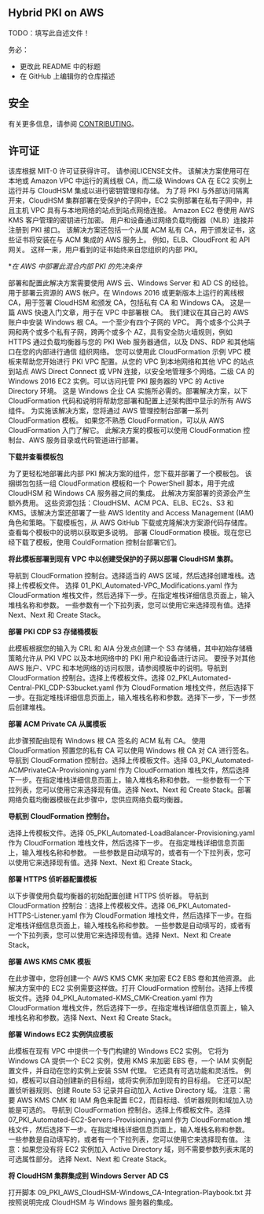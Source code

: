 ## Hybrid PKI on AWS


TODO：填写此自述文件！

务必：

* 更改此 README 中的标题
* 在 GitHub 上编辑你的仓库描述

## 安全

有关更多信息，请参阅 [CONTRIBUTING](CONTRIBUTING.md#security-issue-notifications)。

## 许可证

该库根据 MIT-0 许可证获得许可。 请参阅LICENSE文件。
该解决方案使用可在本地或 Amazon VPC 中运行的离线根 CA，而二级 Windows CA 在 EC2 实例上运行并与 CloudHSM 集成以进行密钥管理和存储。 为了将 PKI 与外部访问隔离开来，CloudHSM 集群部署在受保护的子网中，EC2 实例部署在私有子网中，并且主机 VPC 具有与本地网络的站点到站点网络连接。 Amazon EC2 卷使用 AWS KMS 客户管理的密钥进行加密。 用户和设备通过网络负载均衡器（NLB）连接并注册到 PKI 接口。
该解决方案还包括一个从属 ACM 私有 CA，用于颁发证书，这些证书将安装在与 ACM 集成的 AWS 服务上。 例如，ELB、CloudFront 和 API 网关。 这样一来，用户看到的证书始终来自您组织的内部 PKI。

**在 AWS 中部署此混合内部 PKI 的先决条件*

部署和配置此解决方案需要使用 AWS 云、Windows Server 和 AD CS 的经验。用于部署云资源的 AWS 帐户。在 Windows 2016 或更新版本上运行的离线根 CA，用于签署 CloudHSM 和颁发 CA，包括私有 CA 和 Windows CA。 这是一篇 AWS 快速入门文章，用于在 VPC 中部署根 CA。 我们建议在其自己的 AWS 账户中安装 Windows 根 CA。一个至少有四个子网的 VPC。 两个或多个公共子网和两个或多个私有子网，跨两个或多个 AZ，具有安全防火墙规则，例如 HTTPS 通过负载均衡器与您的 PKI Web 服务器通信，以及 DNS、RDP 和其他端口在您的内部进行通信 组织网络。 您可以使用此 CloudFormation 示例 VPC 模板来帮助您开始进行 PKI VPC 配置。从您的 VPC 到本地网络和其他 VPC 的站点到站点 AWS Direct Connect 或 VPN 连接，以安全地管理多个网络。二级 CA 的 Windows 2016 EC2 实例。可以访问托管 PKI 服务器的 VPC 的 Active Directory 环境。 这是 Windows 企业 CA 实施所必需的。部署解决方案，以下 CloudFormation 代码和说明将帮助您部署和配置上述架构图中显示的所有 AWS 组件。 为实施该解决方案，您将通过 AWS 管理控制台部署一系列 CloudFormation 模板。
如果您不熟悉 CloudFormation，可以从 AWS CloudFormation 入门了解它。 此解决方案的模板可以使用 CloudFormation 控制台、AWS 服务目录或代码管道进行部署。

**下载并查看模板包**

为了更轻松地部署此内部 PKI 解决方案的组件，您下载并部署了一个模板包。 该捆绑包包括一组 CloudFormation 模板和一个 PowerShell 脚本，用于完成 CloudHSM 和 Windows CA 服务器之间的集成。
此解决方案部署的资源会产生额外费用。 这些资源包括：CloudHSM、ACM PCA、ELB、EC2s、S3 和 KMS。该解决方案还部署了一些 AWS Identity and Access Management (IAM) 角色和策略。下载模板包，从 AWS GitHub 下载或克隆解决方案源代码存储库。查看每个模板中的说明以获取更多说明。
部署 CloudFormation 模板。现在您已经下载了模板，使用 CouldFormation 控制台部署它们。

**将此模板部署到现有 VPC 中以创建受保护的子网以部署 CloudHSM 集群。**

导航到 CloudFormation 控制台。选择适当的 AWS 区域，然后选择创建堆栈。选择上传模板文件。
选择 01_PKI_Automated-VPC_Modifications.yaml 作为 CloudFormation 堆栈文件，然后选择下一步。在指定堆栈详细信息页面上，输入堆栈名称和参数。 一些参数有一个下拉列表，您可以使用它来选择现有值。选择 Next、Next 和 Create Stack。

**部署 PKI CDP S3 存储桶模板**

此模板根据您的输入为 CRL 和 AIA 分发点创建一个 S3 存储桶，其中初始存储桶策略允许从 PKI VPC 以及本地网络中的 PKI 用户和设备进行访问。 要授予对其他 AWS 账户、VPC 和本地网络的访问权限，请参阅模板中的说明。导航到 CloudFormation 控制台。选择上传模板文件。选择 02_PKI_Automated-Central-PKI_CDP-S3bucket.yaml 作为 CloudFormation 堆栈文件，然后选择下一步。在指定堆栈详细信息页面上，输入堆栈名称和参数。选择下一步，下一步然后创建堆栈。

**部署 ACM Private CA 从属模板**

此步骤预配由现有 Windows 根 CA 签名的 ACM 私有 CA。 使用 CloudFormation 预置您的私有 CA 可以使用 Windows 根 CA 对 CA 进行签名。
导航到 CloudFormation 控制台。选择上传模板文件。选择 03_PKI_Automated-ACMPrivateCA-Provisioning.yaml 作为 CloudFormation 堆栈文件，然后选择下一步。在指定堆栈详细信息页面上，输入堆栈名称和参数。 一些参数有一个下拉列表，您可以使用它来选择现有值。选择 Next、Next 和 Create Stack。部署网络负载均衡器模板在此步骤中，您供应网络负载均衡器。

**导航到 CloudFormation 控制台。**

选择上传模板文件。选择 05_PKI_Automated-LoadBalancer-Provisioning.yaml 作为 CloudFormation 堆栈文件，然后选择下一步。
在指定堆栈详细信息页面上，输入堆栈名称和参数。 一些参数是自动填写的，或者有一个下拉列表，您可以使用它来选择现有值。选择 Next、Next 和 Create Stack。

**部署 HTTPS 侦听器配置模板**

以下步骤使用负载均衡器的初始配置创建 HTTPS 侦听器。
导航到 CloudFormation 控制台：选择上传模板文件。选择 06_PKI_Automated-HTTPS-Listener.yaml 作为 CloudFormation 堆栈文件，然后选择下一步。在指定堆栈详细信息页面上，输入堆栈名称和参数。 一些参数是自动填写的，或者有一个下拉列表，您可以使用它来选择现有值。选择 Next、Next 和 Create Stack。

**部署 AWS KMS CMK 模板**

在此步骤中，您将创建一个 AWS KMS CMK 来加密 EC2 EBS 卷和其他资源。 此解决方案中的 EC2 实例需要这样做。打开 CloudFormation 控制台。选择上传模板文件。选择 04_PKI_Automated-KMS_CMK-Creation.yaml 作为 CloudFormation 堆栈文件，然后选择下一步。在指定堆栈详细信息页面上，输入堆栈名称和参数。选择 Next、Next 和 Create Stack。

**部署 Windows EC2 实例供应模板**

此模板在现有 VPC 中提供一个专门构建的 Windows EC2 实例。 它将为 Windows CA 提供一个 EC2 实例，使用 KMS 来加密 EBS 卷，一个 IAM 实例配置文件，并自动在您的实例上安装 SSM 代理。
它还具有可选功能和灵活性。 例如，模板可以自动创建新的目标组，或将实例添加到现有的目标组。 它还可以配置侦听器规则、创建 Route 53 记录并自动加入 Active Directory 域。
注意：需要 AWS KMS CMK 和 IAM 角色来配置 EC2，而目标组、侦听器规则和域加入功能是可选的。
导航到 CloudFormation 控制台。选择上传模板文件。选择 07_PKI_Automated-EC2-Servers-Provisioning.yaml 作为 CloudFormation 堆栈文件，然后选择下一步。在指定堆栈详细信息页面上，输入堆栈名称和参数。 一些参数是自动填写的，或者有一个下拉列表，您可以使用它来选择现有值。
注意：如果您没有将 EC2 实例加入 Active Directory 域，则不需要参数列表末尾的可选属性部分。
选择 Next、Next 和 Create Stack。

**将 CloudHSM 集群集成到 Windows Server AD CS**

打开脚本 09_PKI_AWS_CloudHSM-Windows_CA-Integration-Playbook.txt 并按照说明完成 CloudHSM 与 Windows 服务器的集成。